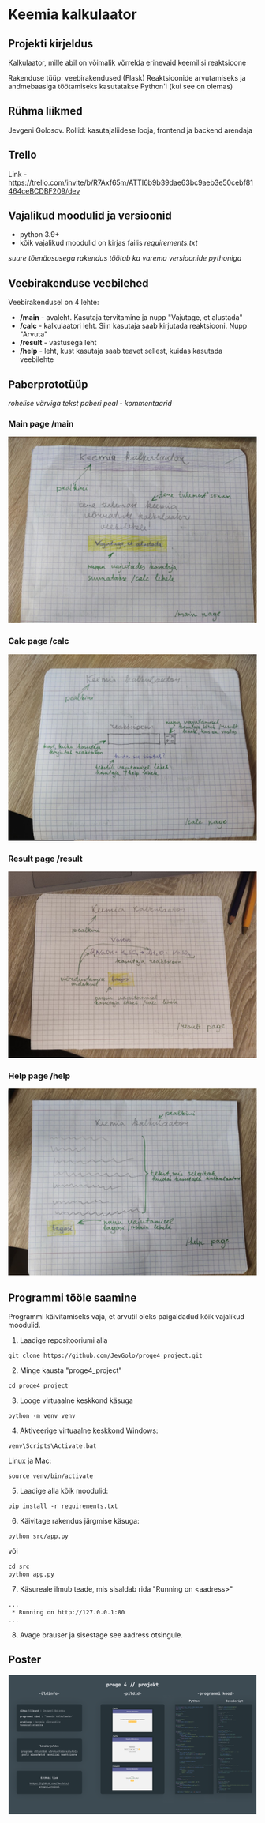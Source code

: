 # Keemia kalkulaator

## Projekti kirjeldus
Kalkulaator, mille abil on võimalik võrrelda erinevaid keemilisi reaktsioone

Rakenduse tüüp: veebirakendused (Flask)
Reaktsioonide arvutamiseks ja andmebaasiga töötamiseks kasutatakse Python'i (kui see on olemas)

## Rühma liikmed
Jevgeni Golosov. Rollid: kasutajaliidese looja, frontend ja backend arendaja

## Trello
Link - https://trello.com/invite/b/R7Axf65m/ATTI6b9b39dae63bc9aeb3e50cebf81464ceBCDBF209/dev

## Vajalikud moodulid ja versioonid
* python 3.9+
* kõik vajalikud moodulid on kirjas failis *requirements.txt*

*suure tõenäosusega rakendus töötab ka varema versioonide pythoniga*

## Veebirakenduse veebilehed

Veebirakendusel on 4 lehte:
* **/main** - avaleht. Kasutaja tervitamine ja nupp "Vajutage, et alustada"
* **/calc** - kalkulaatori leht. Siin kasutaja saab kirjutada reaktsiooni. Nupp "Arvuta"
* **/result** - vastusega leht
* **/help** - leht, kust kasutaja saab teavet sellest, kuidas kasutada veebilehte

## Paberprototüüp
*rohelise värviga tekst paberi peal - kommentaarid*

### Main page /main
![main_page](media/main_page.jpg)

### Calc page /calc
![calc_page](media/calc_page.jpg)

### Result page /result
![result_page](media/result_page.jpg)

### Help page /help
![help_page](media/help_page.jpg)


## Programmi tööle saamine
Programmi käivitamiseks vaja, et arvutil oleks paigaldadud kõik vajalikud moodulid.

1. Laadige repositooriumi alla
```
git clone https://github.com/JevGolo/proge4_project.git
```

2. Minge kausta "proge4_project"
```
cd proge4_project
```

3. Looge virtuaalne keskkond käsuga
```
python -m venv venv
```

4. Aktiveerige virtuaalne keskkond
Windows:
```
venv\Scripts\Activate.bat
```
Linux ja Mac:
```
source venv/bin/activate
```

5. Laadige alla kõik moodulid:
```
pip install -r requirements.txt
```

6. Käivitage rakendus järgmise käsuga:
```
python src/app.py
```
või
```
cd src
python app.py
```

7. Käsureale ilmub teade, mis sisaldab rida "Running on \<aadress\>"

```
...
 * Running on http://127.0.0.1:80
...
 ```

8. Avage brauser ja sisestage see aadress otsingule.

## Poster
![poster](poster/poster.png)